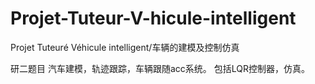 # Projet-Tuteur-V-hicule-intelligent
Projet Tuteuré Véhicule intelligent/车辆的建模及控制仿真

研二题目
汽车建模，轨迹跟踪，车辆跟随acc系统。
包括LQR控制器，仿真。

